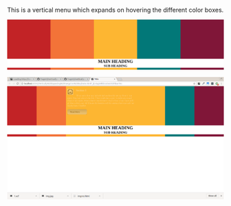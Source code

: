 This is a vertical menu which expands on hovering the different color boxes.

![Alt text](https://github.com/fragm3/vertically-expanding-box/blob/master/2.png)

![Alt text](https://github.com/fragm3/vertically-expanding-box/blob/master/1.png)

